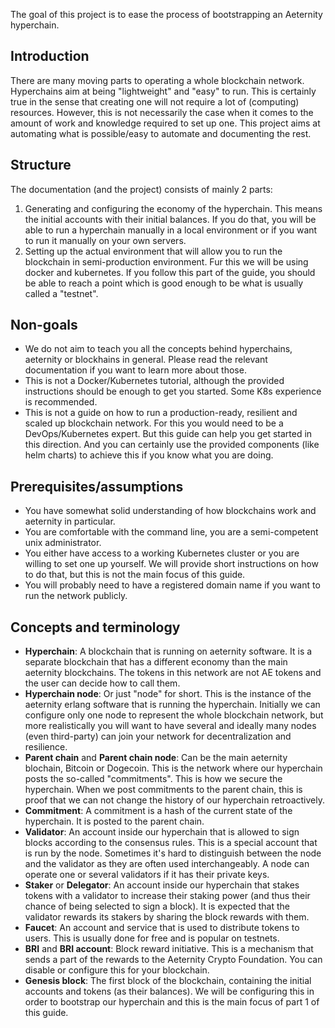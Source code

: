 The goal of this project is to ease the process of bootstrapping an Aeternity hyperchain.

## Introduction
There are many moving parts to operating a whole blockchain network.
Hyperchains aim at being "lightweight" and "easy" to run. This is certainly true in the sense that
creating one will not require a lot of (computing) resources.
However, this is not necessarily the case when it comes to the amount of work and knowledge required to set up one.
This project aims at automating what is possible/easy to automate and documenting the rest.

## Structure
The documentation (and the project) consists of mainly 2 parts:
1. Generating and configuring the economy of the hyperchain. This means the initial accounts with their initial balances. 
If you do that, you will be able to run a hyperchain manually in a local environment or if you want to run it manually
on your own servers.
2. Setting up the actual environment that will allow you to run the blockchain in semi-production environment.
Fur this we will be using docker and kubernetes. If you follow this part of the guide, you should be able to reach a
point which is good enough to be what is usually called a "testnet".

## Non-goals
- We do not aim to teach you all the concepts behind hyperchains, aeternity or blockhains in general. Please read the
relevant documentation if you want to learn more about those.
- This is not a Docker/Kubernetes tutorial, although the provided instructions should be enough to get you started.
Some K8s experience is recommended.
- This is not a guide on how to run a production-ready, resilient and scaled up blockchain network. For this you would
need to be a DevOps/Kubernetes expert. But this guide can help you get started in this direction. And you can
certainly use the provided components (like helm charts) to achieve this if you know what you are doing.

## Prerequisites/assumptions
- You have somewhat solid understanding of how blockchains work and aeternity in particular.
- You are comfortable with the command line, you are a semi-competent unix administrator.
- You either have access to a working Kubernetes cluster or you are willing to set one up yourself. We will provide 
short instructions on how to do that, but this is not the main focus of this guide.
- You will probably need to have a registered domain name if you want to run the network publicly.

## Concepts and terminology
- **Hyperchain**: A blockchain that is running on aeternity software. It is a separate blockchain that has a different
economy than the main aeternity blockchains. The tokens in this network are not AE tokens and the user can decide how to
call them.
- **Hyperchain node**: Or just "node" for short. This is the instance of the aeternity erlang software that is running
the hyperchain. Initially we can configure only one node to represent the whole blockchain network, but more realistically
you will want to have several and ideally many nodes (even third-party) can join your network for decentralization 
and resilience.
- **Parent chain** and **Parent chain node**: Can be the main aeternity blochain, Bitcoin or Dogecoin. This is the network
where our hyperchain posts the so-called "commitments". This is how we secure the hyperchain. When we post commitments to
the parent chain, this is proof that we can not change the history of our hyperchain retroactively.
- **Commitment**: A commitment is a hash of the current state of the hyperchain. It is posted to the parent chain.
- **Validator**: An account inside our hyperchain that is allowed to sign blocks according to the consensus rules.
This is a special account that is run by the node. Sometimes it's hard to distinguish between the node and
the validator as they are often used interchangeably. A node can operate one or several validators if it has their private
keys.
- **Staker** or **Delegator**: An account inside our hyperchain that stakes tokens with a validator to increase their
staking power (and thus their chance of being selected to sign a block). It is expected that the validator rewards its 
stakers by sharing the block rewards with them.
- **Faucet**: An account and service that is used to distribute tokens to users. This is usually done for free and is
popular on testnets. 
- **BRI** and **BRI account**: Block reward initiative. This is a mechanism that sends a part of the rewards to the 
Aeternity Crypto Foundation. You can disable or configure this for your blockchain.
- **Genesis block**: The first block of the blockchain, containing the initial accounts and tokens (as their balances).
We will be configuring this in order to bootstrap our hyperchain and this is the main focus of part 1 of this guide.
